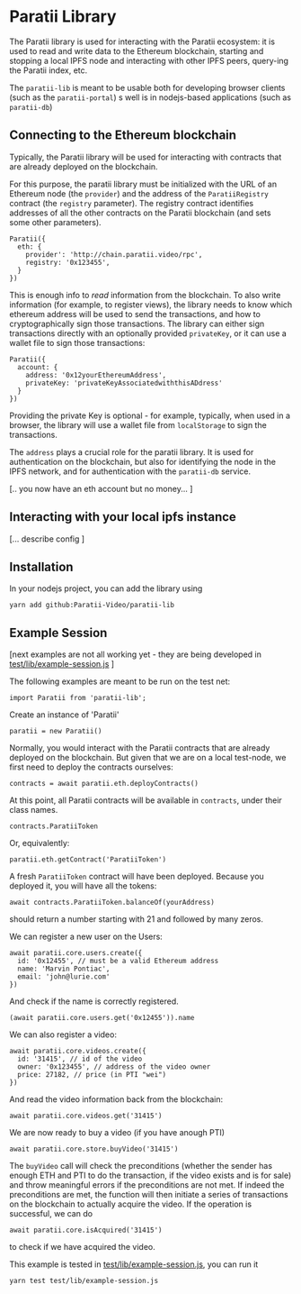 
# Paratii Library

The Paratii library is used for interacting with the Paratii ecosystem: it is used to read and write data to the Ethereum blockchain, starting and stopping a local IPFS node and interacting with other IPFS peers, query-ing the Paratii index, etc.

The `paratii-lib` is meant to be usable both for developing browser clients (such as the `paratii-portal`) s well is in nodejs-based applications (such as `paratii-db`)


## Connecting to the Ethereum blockchain

Typically, the Paratii library will be used for interacting with contracts that are already deployed on the blockchain.

For this purpose, the paratii library must be initialized with the URL of an Ethereum node (the `provider`) and the address of the `ParatiiRegistry` contract (the `registry` parameter). The registry contract identifies addresses of all the other contracts on the Paratii blockchain (and sets some other parameters).

    Paratii({
      eth: {
        provider': 'http://chain.paratii.video/rpc',
        registry: '0x123455',
      }
    })

This is enough info to _read_ information from the blockchain.
To also write information (for example, to register views), the library needs to know which ethereum address will be used to send the transactions, and how to cryptographically sign those transactions. The library can either sign transactions directly with an optionally provided `privateKey`, or it can use a wallet file to sign those transactions:

    Paratii({
      account: {
        address: '0x12yourEthereumAddress',
        privateKey: 'privateKeyAssociatedwiththisADdress'
      }
    })

Providing the private Key is optional - for example, typically, when used in a browser, the library will use a wallet file from `localStorage` to sign the transactions.

The `address` plays a crucial role for the paratii library. It is used for authentication on the blockchain, but also for identifying the node in the IPFS network, and for authentication with the `paratii-db` service.


[.. you now have an eth account but no money... ]

## Interacting with your local ipfs instance

[... describe config ]

## Installation

In your nodejs project, you can add the library using

    yarn add github:Paratii-Video/paratii-lib


## Example Session

[next examples are not all working yet - they are being developed in
[test/lib/example-session.js](../../mocha-test/lib/example-session.js)
]

The following examples are meant to be run on the test net:

    import Paratii from 'paratii-lib';

Create an instance of 'Paratii'

    paratii = new Paratii()

Normally, you would interact with the Paratii contracts that are already deployed on the blockchain.
But given that we are on a local test-node, we first need to deploy the contracts ourselves:


    contracts = await paratii.eth.deployContracts()

At this point, all Paratii contracts will be available in `contracts`, under their class names.

    contracts.ParatiiToken

Or, equivalently:

    paratii.eth.getContract('ParatiiToken')

 A fresh  `ParatiiToken` contract will have been deployed. Because you deployed it, you will have all the tokens:

    await contracts.ParatiiToken.balanceOf(yourAddress)

should return a number starting with 21 and followed by many zeros.

We can register a new user on the Users:

    await paratii.core.users.create({
      id: '0x12455', // must be a valid Ethereum address
      name: 'Marvin Pontiac',
      email: 'john@lurie.com'
    })

And check if the name is correctly registered.

    (await paratii.core.users.get('0x12455')).name

We can also register a video:

    await paratii.core.videos.create({
      id: '31415', // id of the video
      owner: '0x123455', // address of the video owner
      price: 27182, // price (in PTI "wei")
    })

And read the video information back from the blockchain:

    await paratii.core.videos.get('31415')

We are now ready to buy a video (if you have anough PTI)

    await paratii.core.store.buyVideo('31415')

The `buyVideo` call will check the preconditions (whether the sender has enough ETH and PTI to do the transaction, if the video exists and is for sale) and throw meaningful errors if the preconditions are not met. If indeed the preconditions are met, the function will then initiate a series of transactions on the blockchain to actually acquire the video. If the operation is successful, we can do

    await paratii.core.isAcquired('31415')

to check if we have acquired the video.

This example is tested in
[test/lib/example-session.js](../../test/lib/example-session.js), you can run it

    yarn test test/lib/example-session.js
